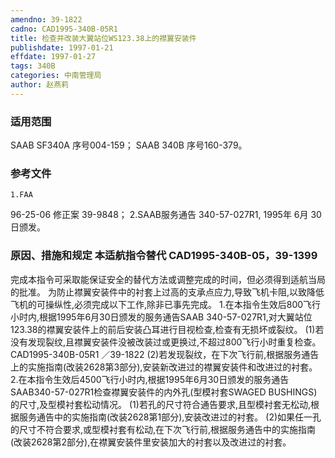 ```yaml
---
amendno: 39-1822
cadno: CAD1995-340B-05R1
title: 检查并改装大翼站位WS123.38上的襟翼安装件
publishdate: 1997-01-21
effdate: 1997-01-27
tags: 340B
categories: 中南管理局
author: 赵燕莉
---
```


### 适用范围 
SAAB SF340A 序号004-159；     SAAB 340B 序号160-379。

<!--more-->
### 参考文件
    1.FAA 
96-25-06 修正案 39-9848；
    2.SAAB服务通告 340-57-027R1, 1995年 6月 30日颁发。

### 原因、措施和规定 本适航指令替代 CAD1995-340B-05，39-1399 
完成本指令可采取能保证安全的替代方法或调整完成的时间，但必须得到适航当局的批准。     为防止襟翼安装件中的衬套上过高的支承点应力,导致飞机卡阻,以致降低飞机的可操纵性,必须完成以下工作,除非已事先完成。 
    1.在本指令生效后800飞行小时内,根据1995年6月30日颁发的服务通告SAAB 340-57-027R1,对大翼站位123.38的襟翼安装件上的前后安装凸耳进行目视检查,检查有无损坏或裂纹。 
      (1)若没有发现裂纹,且襟翼安装件没被改装过或更换过,不超过800飞行小时重复检查。 
 CAD1995-340B-05R1 ／39-1822 
      (2)若发现裂纹，在下次飞行前,根据服务通告上的实施指南(改装2628第3部分),安装新改进过的襟翼安装件和改进过的衬套。 
    2.在本指令生效后4500飞行小时内,根据1995年6月30日颁发的服务通告SAAB340-57-027R1检查襟翼安装件的内外孔(型模衬套SWAGED BUSHINGS)的尺寸,及型模衬套松动情况。 
      (1)若孔的尺寸符合通告要求,且型模衬套无松动,根据服务通告中的实施指南(改装2628第1部分),安装改进过的衬套。 
      (2)如果任一孔的尺寸不符合要求,或型模衬套有松动,在下次飞行前,根据服务通告中的实施指南(改装2628第2部分),在襟翼安装件里安装加大的衬套以及改进过的衬套。

